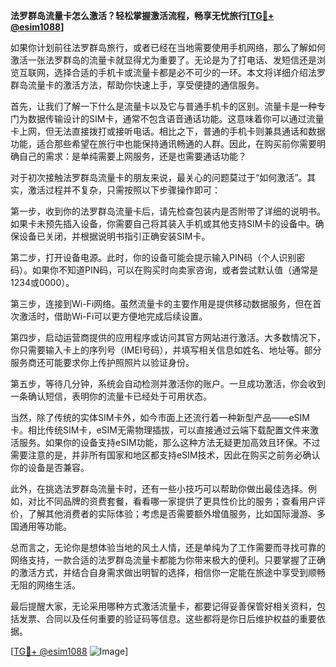 **法罗群岛流量卡怎么激活？轻松掌握激活流程，畅享无忧旅行[[TG💪+ @esim1088](https://t.me/s/esim1088)]**

如果你计划前往法罗群岛旅行，或者已经在当地需要使用手机网络，那么了解如何激活一张法罗群岛的流量卡就显得尤为重要了。无论是为了打电话、发短信还是浏览互联网，选择合适的手机卡或流量卡都是必不可少的一环。本文将详细介绍法罗群岛流量卡的激活方法，帮助你快速上手，享受便捷的通信服务。

首先，让我们了解一下什么是流量卡以及它与普通手机卡的区别。流量卡是一种专门为数据传输设计的SIM卡，通常不包含语音通话功能。这意味着你可以通过流量卡上网，但无法直接拨打或接听电话。相比之下，普通的手机卡则兼具通话和数据功能，适合那些希望在旅行中也能保持通讯畅通的人群。因此，在购买前你需要明确自己的需求：是单纯需要上网服务，还是也需要通话功能？

对于初次接触法罗群岛流量卡的朋友来说，最关心的问题莫过于“如何激活”。其实，激活过程并不复杂，只需按照以下步骤操作即可：

第一步，收到你的法罗群岛流量卡后，请先检查包装内是否附带了详细的说明书。如果卡未预先插入设备，你需要自己将其装入手机或其他支持SIM卡的设备中。确保设备已关闭，并根据说明书指引正确安装SIM卡。

第二步，打开设备电源。此时，你的设备可能会提示输入PIN码（个人识别密码）。如果你不知道PIN码，可以在购买时向卖家咨询，或者尝试默认值（通常是1234或0000）。

第三步，连接到Wi-Fi网络。虽然流量卡的主要作用是提供移动数据服务，但在首次激活时，借助Wi-Fi可以更方便地完成后续设置。

第四步，启动运营商提供的应用程序或访问其官方网站进行激活。大多数情况下，你只需要输入卡上的序列号（IMEI号码），并填写相关信息如姓名、地址等。部分服务商还可能要求你上传护照照片以验证身份。

第五步，等待几分钟，系统会自动检测并激活你的账户。一旦成功激活，你会收到一条确认短信，表明你的流量卡已经处于可用状态。

当然，除了传统的实体SIM卡外，如今市面上还流行着一种新型产品——eSIM卡。相比传统SIM卡，eSIM无需物理插拔，可以直接通过云端下载配置文件来激活服务。如果你的设备支持eSIM功能，那么这种方法无疑更加高效且环保。不过需要注意的是，并非所有国家和地区都支持eSIM技术，因此在购买之前务必确认你的设备是否兼容。

此外，在挑选法罗群岛流量卡时，还有一些小技巧可以帮助你做出最佳选择。例如，对比不同品牌的资费套餐，看看哪一家提供了更具性价比的服务；查看用户评价，了解其他消费者的实际体验；考虑是否需要额外增值服务，比如国际漫游、多国通用等功能。

总而言之，无论你是想体验当地的风土人情，还是单纯为了工作需要而寻找可靠的网络支持，一款合适的法罗群岛流量卡都能为你带来极大的便利。只要掌握了正确的激活方式，并结合自身需求做出明智的选择，相信你一定能在旅途中享受到顺畅无阻的网络生活。

最后提醒大家，无论采用哪种方式激活流量卡，都要记得妥善保管好相关资料，包括发票、合同以及任何重要的验证码等信息。这些都将是你日后维护权益的重要依据。

[[TG💪+ @esim1088](https://t.me/s/esim1088) ![Image](https://i.postimg.cc/4NQfJmqS/Snipaste-2025-05-13-00-14-12.png)]